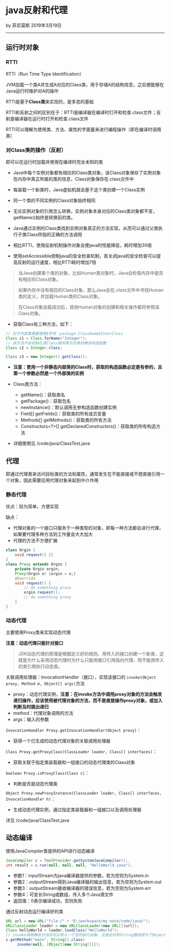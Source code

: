 

# java反射和代理

by 菲尼莫斯 2019年3月19日

---

## 运行时对象

### RTTI

RTTI（Run Time Type Identification）

JVM加载一个类A并生成A对应的Class类，用于存储A的结构信息，之后便能够在Java运行时维护对A的操作

RTTI是基于**Class类**来实现的，是多态的基础

RTTI和反射之间的区别在于：RTTI是编译器在编译时打开和检查.class文件；反射是编译器在运行时打开和检查.class文件

RTTI可以理解为使用类、方法、属性的字面量来进行编程操作（即在编译时调用类）

### 对Class类的操作（反射）

即可以在运行时加载并使用在编译时完全未知的类

* Java中每个实例对象都有相应的Class类对象，该Class对象保存了实例对象在内存中真正所属的类的信息，Class对象保存在.class文件中

* 每装载一个新类时，Java虚拟机就会基于这个类创建一个Class实例

* 同一个类的不同实例的Class对象始终相同

* 无论实例对象的引用怎么转换，实例对象本身对应的Class类对象都不变，getName()始终是转换前的类。

* Java通过实例的Class类找到实例对象真正的方法实现，从而可以通过父类执行子类Class所指的正确的方法调用

* 相比RTTI，使用反射机制操作对象会使java的性能降低，耗时增加30倍

* 使用setAccessible控制java的安全检查机制，若关闭java的安全检查可以提高反射的运行速度，相比RTTI耗时增加7倍

>当Java创建某个类的对象，比如Human类对象时，Java会检查内存中是否有相应的Class对象。

>如果内存中没有相应的Class对象，那么Java会在.class文件中寻找Human类的定义，并加载Human类的Class对象。

>在Class对象加载成功后，其他Human对象的创建和相关操作都将参照该Class对象。

* 获取Class有三种方法，如下：

```java
// 对于内部类需要使用$符号：package.ClassName$InnerClass
Class c1 = Class.forName("Integer");
// 该方法不会初始化该Class类所表示对象的静态构造函数
Class c2 = Integer.class;

Class c3 = new Integer().getClass();

```

* **注意：使用一个非静态内部类的Class时，获取的构造函数必定是有参的，且第一个参数必然是一个外部类的实例**

* Class类方法：
    * getName()：获取类名
    * getPackage()：获取包名
    * newInstance()：默认调用无参构造函数创建实例
    * Field[] getFields()：获取类的所有成员变量
    * Methods[] getMethods()：获取类的所有方法
    * Constructors<?>[] getDeclaredConstructors()：获取类的所有构造方法

* 详细使用见 /code/java/ClassTest.java

## 代理

即通过代理类来访问目标类的方法和属性，通常发生在不能直接或不想直接引用一个对象，因此需要应用代理对象来起到中介作用

### 静态代理

优点：较为简单，方便实现

缺点：
* 代理对象的一个接口只服务于一种类型的对象，即每一种方法都会进行代理，如果要代理多种方法则工作量会大大加大
* 代理的方法不方便扩展

```java
class Orgin {
    void request() {}
}
class Proxy extends Orgin {
    private Orgin orgin;
    Proxy(Orgin o) {orgin = o;}
    @Override
    void request() {
        // do something proxy
        orgin.request();
        // do something proxy
    }
}
```
### 动态代理

主要使用Proxy类来实现动态代理

**注意：动态代理只能针对接口**

> JDK动态代理的原理是根据定义好的规则，用传入的接口创建一个新类，这就是为什么采用动态代理时为什么只能用接口引用指向代理，而不能用传入的类引用执行动态类。

关联调用处理器：InvocationHandler（接口），实现该接口的 `invoke(Object proxy, Method m, Object[] args)`方法
* proxy：动态代理实例，**注意：在invoke方法中调用proxy对象的方法会触发递归操作，应该使用被代理对象的方法，而不是直接操作proxy对象，或加入判断及时跳出递归**
* method：代理对象调用的方法
* args：输入的参数

`InvocationHandler Proxy.getInvocationHandler(Object proxy)`：
* 获得一个已生成的动态代理对象的关联调用处理器

`Class Proxy.getProxyClass(ClassLoader loader, Class[] interfaces)`：
* 获取关联于指定类装载器和一组接口的动态代理类的Class对象

`boolean Proxy.isProxyClass(Class c)`：
* 判断是否是动态代理类

`Object Proxy.newProxyInstance(ClassLoader loader, Class[] interfaces, InvocationHandler h)`：
* 生成动态代理实例，通过指定类装载器和一组接口以及调用处理器

详见 /code/java/ClassTest.java

## 动态编译

使用JavaCompiler类提供的API进行动态编译

```java
JavaCompiler c = ToolProvider.getSystemJavaCompiler();
int result = c.run(null, null, null, "HelloWorld.java");
```

* 参数1：inputStream为java编译器提供的参数，若为空则为System.in
* 参数2：outputStream得到Java编译器的输出信息，若为空则为System.out
* 参数3：outputStream接收编译器的错误信息，若为空则为System.err
* 参数4：可变长String或数组，传入多个Java源文件
* 返回值：0表示编译成功，否则失败

通过反射动态运行编译好的类

```java
URL url = new URL("file:/" + "E:/workspace/my-note/code/java/");
URLClassLoader loader = new URLClassLoader(new URL[]{url});
Class helloWorld = loader.loadClass("HelloWorld");
// invoke调用静态方法时可以传入一个空的执行对象，注意此时将String数组转为了Object
c.getMethod("main", String[].class)
    .invoke(null, (Object)new String[]{});
```


